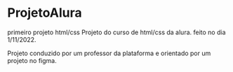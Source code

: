 # ProjetoAlura
primeiro projeto html/css
Projeto do curso de html/css da alura.
feito no dia 1/11/2022.

Projeto conduzido por um professor da plataforma e orientado por um projeto no figma.
